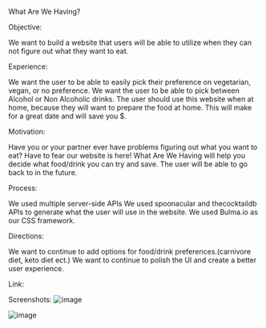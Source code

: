 What Are We Having?

Objective:

We want to build a website that users will be able to utilize when they can not 
figure out what they want to eat.

Experience:

We want the user to be able to easily pick their preference on vegetarian, vegan, or no preference.
We want the user to be able to pick between Alcohol or Non Alcoholic drinks.
The user should use this website when at home, because they will want to prepare the food at home.
This will make for a great date and will save you $.

Motivation:

Have you or your partner ever have problems figuring out what you want to eat?
Have to fear our website is here!
What Are We Having will help you decide what food/drink you can try and save. The user will be able to go back to in the future.

Process:


We used multiple server-side APIs
We used spoonacular and thecocktaildb APIs to generate what the user will use in the website.
We used Bulma.io as our CSS framework.


Directions:

We want to continue to add options for food/drink preferences.(carnivore diet, keto diet ect.)
We want to continue to polish the UI and create a better user experience.


Link:



Screenshots:
![image](https://user-images.githubusercontent.com/84609604/126880024-3de0a6a9-6126-43e5-8d48-b737232fe2b3.png)

![image](https://user-images.githubusercontent.com/84609604/126880080-8b9ffc34-4542-4e07-b6b0-11ce6f07d664.png)
